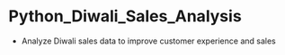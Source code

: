 # Python_Diwali_Sales_Analysis
- Analyze Diwali sales data to improve customer experience and sales


